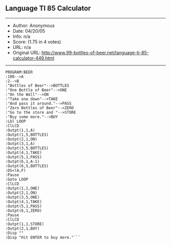 
## Language TI 85 Calculator ##
---
- Author: Anonymous
- Date: 04/20/05
- Info: n/a
- Score:  (1.75 in 4 votes)
- URL: n/a
- Original URL: http://www.99-bottles-of-beer.net/language-ti-85-calculator-449.html
---

```: TI-85 Printing calculator version of 99 Bottles of Beer
PROGRAM:BEER
:100-->A
:2-->B
:"Bottles of Beer"-->BOTTLES
:"One Bottle of Beer"-->ONE
:"On the Wall"-->ON
:"Take one down"-->TAKE
:"And pass it around."-->PASS
:"Zero Bottles of Beer"-->ZERO
:"Go to the store and "-->STORE
:"Buy some more."-->BUY
:Lbl LOOP
:ClLCD
:Outpt(1,1,A)
:Outpt(1,5,BOTTLES)
:Outpt(2,1,ON)
:Outpt(3,1,A)
:Outpt(3,5,BOTTLES)
:Outpt(4,1,TAKE)
:Outpt(5,1,PASS)
:Outpt(6,1,A-1)
:Outpt(6,5,BOTTLES)
:DS<(A,F)
:Pause
:Goto LOOP
:ClLCD
:Outpt(1,1,ONE)
:Outpt(2,1,ON)
:Outpt(3,5,ONE)
:Outpt(4,1,TAKE)
:Outpt(5,1,PASS)
:Outpt(6,1,ZERO)
:Pause
:ClLCD
:Outpt(1,1,STORE)
:Outpt(2,1,BUY)
:Disp ""
:Disp "Hit ENTER to buy more."```